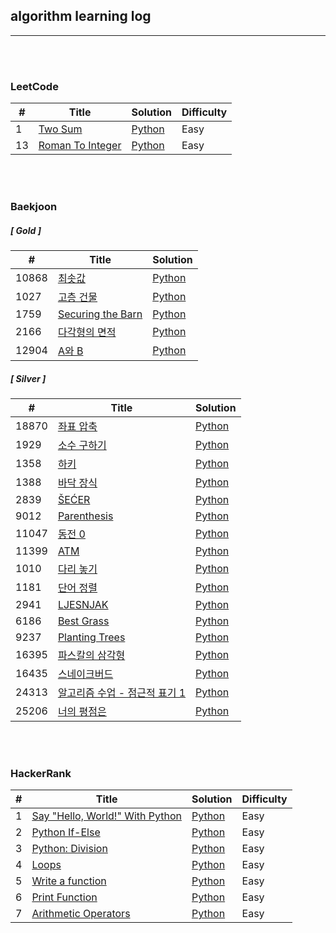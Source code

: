 ## algorithm learning log
---

<br/><br/>
### LeetCode

| # | Title | Solution | Difficulty |
|---| ----- | -------- | ---------- |
|1|[Two Sum](https://leetcode.com/problems/two-sum/)|[Python](./leetcode/two_sum/main.py)|Easy|
|13|[Roman To Integer](https://leetcode.com/problems/roman-to-integer/)|[Python](./leetcode/roman_to_integer/main.py)|Easy|


<br/><br/>
### Baekjoon

##### [ Gold ]
| # | Title | Solution |
|---| ----- | -------- |
|10868|[최솟값](https://www.acmicpc.net/problem/10868)|[Python]()
|1027|[고층 건물](https://www.acmicpc.net/problem/1027)|[Python]()
|1759|[Securing the Barn](https://www.acmicpc.net/problem/1759)|[Python]()
|2166|[다각형의 면적](https://www.acmicpc.net/problem/2166)|[Python]()
|12904|[A와 B](https://www.acmicpc.net/problem/12904)|[Python]()

##### [ Silver ]
| # | Title | Solution |
|---| ----- | -------- |
|18870|[좌표 압축](https://www.acmicpc.net/problem/18870)|[Python]()
|1929|[소수 구하기](https://www.acmicpc.net/problem/1929)|[Python]()
|1358|[하키](https://www.acmicpc.net/problem/1358)|[Python]()
|1388|[바닥 장식](https://www.acmicpc.net/problem/1388)|[Python]()
|2839|[ŠEĆER](https://www.acmicpc.net/problem/2839)|[Python]()
|9012|[Parenthesis](https://www.acmicpc.net/problem/9012)|[Python]()
|11047|[동전 0](https://www.acmicpc.net/problem/11047)|[Python]()
|11399|[ATM](https://www.acmicpc.net/problem/11399)|[Python]()
|1010|[다리 놓기](https://www.acmicpc.net/problem/1010)|[Python]()
|1181|[단어 정렬](https://www.acmicpc.net/problem/1181)|[Python]()
|2941|[LJESNJAK](https://www.acmicpc.net/problem/2941)|[Python]()
|6186|[Best Grass](https://www.acmicpc.net/problem/6186)|[Python]()
|9237|[Planting Trees](https://www.acmicpc.net/problem/9237)|[Python]()
|16395|[파스칼의 삼각형](https://www.acmicpc.net/problem/16395)|[Python]()
|16435|[스네이크버드](https://www.acmicpc.net/problem/16435)|[Python]()
|24313|[알고리즘 수업 - 점근적 표기 1](https://www.acmicpc.net/problem/24313)|[Python]()
|25206|[너의 평점은](https://www.acmicpc.net/problem/25206)|[Python]()



<br/><br/>
### HackerRank

| # | Title | Solution | Difficulty |
|---| ----- | -------- | ---------- |
|1|[Say "Hello, World!" With Python](https://www.hackerrank.com/challenges/py-hello-world)|[Python](./harkerrank/Say%20Hello%2C%20World!%20With%20Python/main.py)|Easy|
|2|[Python If-Else](https://www.hackerrank.com/challenges/py-if-else)|[Python](./harkerrank/Python%20If-Else/main.py)|Easy|
|3|[Python: Division](https://www.hackerrank.com/challenges/python-division)|[Python](./harkerrank/Python%20Division/main.py)|Easy|
|4|[Loops](https://www.hackerrank.com/challenges/python-loops)|[Python](./harkerrank/Loops/main.py)|Easy|
|5|[Write a function](https://www.hackerrank.com/challenges/write-a-function)|[Python](./harkerrank/Write%20a%20function/main.py)|Easy|
|6|[Print Function](https://www.hackerrank.com/challenges/python-print)|[Python](./harkerrank/Print%20Function/main.py)|Easy|
|7|[Arithmetic Operators](https://www.hackerrank.com/challenges/python-arithmetic-operators)|[Python](./harkerrank/arithmetic_operators/main.py)|Easy|